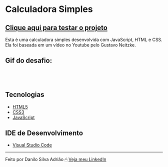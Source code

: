 # Calculadora Simples

<a href="https://danilosilvaadriao.github.io/Calculadora-Simples/"><h2>Clique aqui para testar o projeto</h2></a>

Esta é uma calculadora simples desenvolvida com JavaScript, HTML e CSS. Ela foi baseada em um vídeo no Youtube pelo Gustavo Neitzke.
<br>

<h2> Gif do desafio: <h2> <br>


  
   ## Tecnologias
  - [HTML5](https://html.spec.whatwg.org/multipage/)
  - [CSS3](https://www.w3.org/TR/css3-roadmap/)
  - [JavaScript](https://developer.mozilla.org/pt-BR/docs/Web/JavaScript)
  
  ## IDE de Desenvolvimento
  - [Visual Studio Code](https://code.visualstudio.com/)
  
  ---
  
Feito por Danilo Silva Adrião 🖱 [Veja meu LinkedIn](https://www.linkedin.com/in/danilosilvaadriao)
